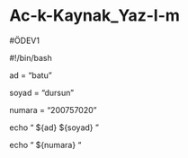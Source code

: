 # Ac-k-Kaynak_Yaz-l-m
#ÖDEV1

#!/bin/bash

ad = “batu”

soyad = “dursun”

numara =  “200757020”

echo “  ${ad}  ${soyad} ”

echo “  ${numara} “
